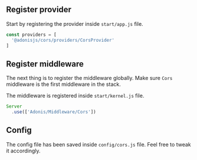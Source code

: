 ## Register provider

Start by registering the provider inside `start/app.js` file.

```js
const providers = [
  '@adonisjs/cors/providers/CorsProvider'
]
```


## Register middleware

The next thing is to register the middleware globally. Make sure `Cors` middleware is the first middleware in the stack.

The middleware is registered inside `start/kernel.js` file.

```js
Server
  .use(['Adonis/Middleware/Cors'])
```

## Config

The config file has been saved inside `config/cors.js` file. Feel free to tweak it accordingly.

